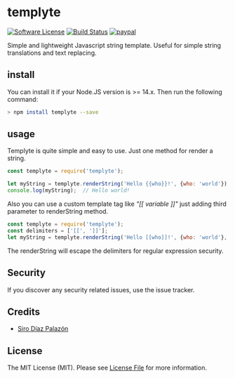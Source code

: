 # templyte

[![Software License][ico-license]](LICENSE.md)
[![Build Status][ico-travis]][link-travis]
[![paypal](https://www.paypalobjects.com/en_US/i/btn/btn_donateCC_LG.gif)](https://www.paypal.com/cgi-bin/webscr?cmd=_s-xclick&hosted_button_id=3XKLA6VTYVSKW&source=url)


Simple and lightweight Javascript string template. Useful for simple string translations and text replacing.

## install
You can install it if your Node.JS version is >= 14.x. Then run the following command:
```bash
> npm install templyte --save
```

## usage

Templyte is quite simple and easy to use. Just one method for render a string.

```javascript
const templyte = require('templyte');

let myString = templyte.renderString('Hello {{who}}!', {who: 'world'});
console.log(myString);  // Hello world!
```

Also you can use a custom template tag like *"[[ variable ]]"* just adding third parameter to
renderString method.
```javascript
const templyte = require('templyte');
const delimiters = ['[[', ']]'];
let myString = templyte.renderString('Hello [[who]]!', {who: 'world'}, delimiters);
```
The renderString will escape the delimiters for regular expression security.

## Security

If you discover any security related issues, use the issue tracker.

## Credits

- [Siro Díaz Palazón][link-author]

## License

The MIT License (MIT). Please see [License File](LICENSE) for more information.


[ico-license]: https://img.shields.io/badge/license-MIT-brightgreen.svg?style=flat-square
[ico-travis]: https://img.shields.io/travis/SiroDiaz/templyte/master.svg?style=flat-square

[link-author]: https://github.com/SiroDiaz
[link-travis]: https://travis-ci.org/SiroDiaz/templyte
